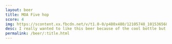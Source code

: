 ```yaml
---
layout: beer
title: MOA Five hop
score: 4
img: https://scontent.xx.fbcdn.net/v/t1.0-0/p480x480/12105748_10153656863078745_1274782812792168869_n.jpg?oh=1e79b322db3fad8a92da47b18493b084&oe=586D3B70
desc: I really wanted to like this beer because of the cool bottle but the flavour just isn’t right
permalink: /beer/:title.html
---
```

